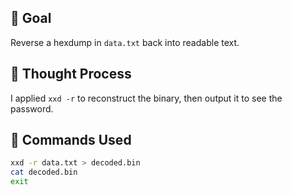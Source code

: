 ## 🎯 Goal  
Reverse a hexdump in `data.txt` back into readable text.

## 🤔 Thought Process  
I applied `xxd -r` to reconstruct the binary, then output it to see the password.

## 🔧 Commands Used
```bash
xxd -r data.txt > decoded.bin
cat decoded.bin
exit
